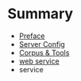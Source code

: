 # Summary

* [Preface](README.md)
* [Server Config](server_config.md)
* [Corpus & Tools](github_repos.md)
* [web service](web_service.md)
* service


